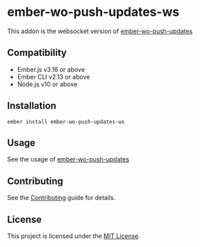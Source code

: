 ember-wo-push-updates-ws
==============================================================================

This addon is the websocket version of [ember-wo-push-updates](https://github.com/redpencilio/ember-wo-push-updates)


Compatibility
------------------------------------------------------------------------------

* Ember.js v3.16 or above
* Ember CLI v2.13 or above
* Node.js v10 or above


Installation
------------------------------------------------------------------------------

```
ember install ember-wo-push-updates-ws
```


Usage
------------------------------------------------------------------------------

See the usage of [ember-wo-push-updates](https://github.com/redpencilio/ember-wo-push-updates)


Contributing
------------------------------------------------------------------------------

See the [Contributing](CONTRIBUTING.md) guide for details.


License
------------------------------------------------------------------------------

This project is licensed under the [MIT License](LICENSE.md).
